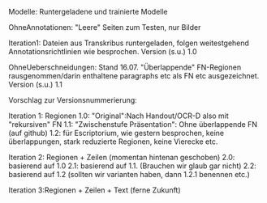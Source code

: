 Modelle: Runtergeladene und trainierte Modelle

OhneAnnotationen: "Leere" Seiten zum Testen, nur Bilder

Iteration1: Dateien aus Transkribus runtergeladen, folgen weitestgehend Annotationsrichtlinien wie besprochen. Version (s.u.) 1.0

OhneUeberschneidungen: Stand 16.07. "Überlappende" FN-Regionen rausgenommen/darin enthaltene paragraphs etc als FN etc ausgezeichnet. Version (s.u.) 1.1

Vorschlag zur Versionsnummerierung: 

Iteration 1: Regionen 
1.0: "Original":Nach Handout/OCR-D also mit "rekursiven" FN
1.1: "Zwischenstufe Präsentation": Ohne überlappende FN (auf github)
1.2: für Escriptorium, wie gestern besprochen, keine überlappungen, stark reduzierte Regionen, keine Vierecke etc. 

Iteration 2: Regionen + Zeilen (momentan hintenan geschoben)
2.0: basierend auf 1.0
2.1: basierend auf 1.1. (Brauchen wir glaub gar nicht)
2.2: basierend auf 1.2 (sollten wir varianten haben, dann 1.2.1 benennen etc.)

Iteration 3:Regionen + Zeilen + Text (ferne Zukunft) 
